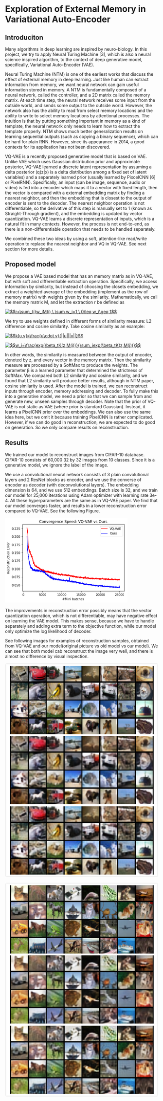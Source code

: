 # Exploration of External Memory in Variational Auto-Encoder

<script type="text/javascript" src="http://cdn.mathjax.org/mathjax/latest/MathJax.js?config=default"></script>

## Introduciton

Many algorithms in deep learning are inspired by neuro-biology. In this project, we try to apply Neural Turing Machine [3], which is also a neural science inspired algorithm, to the context of deep generative model, specifically, Variational Auto-Encoder (VAE). 

Neural Turing Machine (NTM) is one of the earliest works that discuss the effect of external memory in deep learning. Just like human can extract information from memory, we want neural network can gain useful information stored in memory. A NTM is fundamentally composed of a neural network, called the controller, and a 2D matrix called the memory matrix. At each time step, the neural network receives some input from the outside world, and sends some output to the outside world. However, the network also has the ability to read from select memory locations and the ability to write to select memory locations by attentional processes. The intuition is that by putting something important in memory as a kind of template, the neural network only needs to learn how to extract the template properly. NTM shows much better generalization results on learning sequential outputs (such as copying a binary sequence), which can be hard for plain RNN. However, since its appearance in 2014, a good contexts for its application has not been discovered.

VQ-VAE is a recently proposed generative model that is based on VAE. Unlike VAE which uses Gaussian distribution prior and approximate posterior, VQ-VAE learned a discrete latent representation by assuming a delta posterior (q(z|x) is a delta distribution among a fixed set of latent variables) and a separately learned prior (usually learned by PixcelCNN [6] or PixelRNN). Specifically, an input (can be image, sequence, audio or video) is fed into a encoder which maps it to a vector with fixed length, then the vector is compared with a external embedding matrix by finding a nearest neighbor, and then the embedding that is closest to the output of encoder is sent to the decoder. The nearest neighbor operation is not differentiable, so the derivative of this step is manually set to 1 (known as Straight-Through gradient), and the embedding is updated by vector quantization. VQ-VAE learns a discrete representation of inputs, which is a natural fit in many contexts. However, the process is not end-to-end, as there is a non-differentiable operation that needs to be handled separately. 

We combined these two ideas by using a soft, attention-like read/write operation to replace the nearest neighbor and VQ in VQ-VAE. See next section for more details.

## Proposed model

We propose a VAE based model that has an memory matrix as in VQ-VAE, but with soft and differentiable extraction operation. Specifically, we access information by similarity, but instead of choosing the closets embedding, we extract a weighted average of the embedding (implement as the row of memory matrix) with weights given by the similarity. Mathematically, we call the memory matrix M, and let the extraction r be defined as 

<a href="https://www.codecogs.com/eqnedit.php?latex=$$r=\sum_{i}w_iM(i),\&space;\sum&space;w_i=1,\&space;0\leq&space;w_i\geq&space;1$$" target="_blank"><img src="https://latex.codecogs.com/gif.latex?$$r=\sum_{i}w_iM(i),\&space;\sum&space;w_i=1,\&space;0\leq&space;w_i\geq&space;1$$" title="$$r=\sum_{i}w_iM(i),\ \sum w_i=1,\ 0\leq w_i\geq 1$$" /></a>

We try to use weights defined in different forms of similarity measure: L2 difference and cosine similarity. Take cosine similarity as an example:

<a href="https://www.codecogs.com/eqnedit.php?latex=$$k[u,v]=\frac{u\cdot&space;v}{||u|||v||}$$" target="_blank"><img src="https://latex.codecogs.com/gif.latex?$$k[u,v]=\frac{u\cdot&space;v}{||u|||v||}$$" title="$$k[u,v]=\frac{u\cdot v}{||u|||v||}$$" /></a>

<a href="https://www.codecogs.com/eqnedit.php?latex=$$w_i=\frac{exp(\beta_tK(z,M(i))}{\sum_jexp(\beta_tK(z,M(j))}$$" target="_blank"><img src="https://latex.codecogs.com/gif.latex?$$w_i=\frac{exp(\beta_tK(z,M(i))}{\sum_jexp(\beta_tK(z,M(j))}$$" title="$$w_i=\frac{exp(\beta_tK(z,M(i))}{\sum_jexp(\beta_tK(z,M(j))}$$" /></a>

In other words, the similarity is measured between the output of encoder, denoted by z, and every vector in the memory matrix. Then the similarity measure are processed by a SoftMax to produce the weights. The parameter β is a learned parameter that determined the strictness of SoftMax.
We compared both L2 similarity and cosine similarity, and we found that L2 similarity will produce better results, although in NTM paper, cosine similarity is used. 
After the model is trained, we can reconstruct inputs through encoder, memory addressing and decoder. To fully make this into a generative model, we need a prior so that we can sample from and generate new, unseen samples through decoder. Note that the prior of VQ-VAE is not static as VAE (where prior is standard Gaussian). Instead, it learns a PixelCNN prior over the embeddings. We can also use the same idea here, but we omit it because training PixelCNN is rather complicated. However, if we can do good in reconstruction, we are expected to do good on generation. So we only compare results on reconstruction.


## Results

We trained our model to reconstruct images from CIFAR-10 database. CIFAR-10 consists of 60,000 32 by 32 images from 10 classes. Since it is a generative model, we ignore the label of the image. 

We use a convolutional neural network consists of 3 plain convolutional layers and 2 ResNet blocks as encoder, and we use the converse of encoder as decoder (with deconvolutional layers). The embedding dimension is 64, and we use 512 embeddings. Batch size is 32, and we train our model for 25,000 iterations using Adam optimizer with learning rate 3e-4. All these hyperparameters are the same as in VQ-VAE paper. 
We find that our model converges faster, and results in a lower reconstruction error compared to VQ-VAE. See the following Figure.

![](https://github.com/YuhuiNi/Exploration-of-External-Memory-in-Variational-Auto-Encoder/raw/master/images/convergence_speed.png)

The improvements in reconstruction error possibly means that the vector quantization operation, which is not differentiable, may have negative effect on learning the VAE model. This makes sense, because we have to handle separately and adding extra term to the objective function, while our model only optimize the log likelihood of decoder. 

See following images for examples of reconstruction samples, obtained from VQ-VAE and our model(original picture vs old model vs our model). We can see that both model cab reconstruct the image very well, and there is almost no difference by visual inspection.

![](https://github.com/YuhuiNi/Exploration-of-External-Memory-in-Variational-Auto-Encoder/raw/master/images/result1.jpg)

![](https://github.com/YuhuiNi/Exploration-of-External-Memory-in-Variational-Auto-Encoder/raw/master/images/result2.jpg)



























